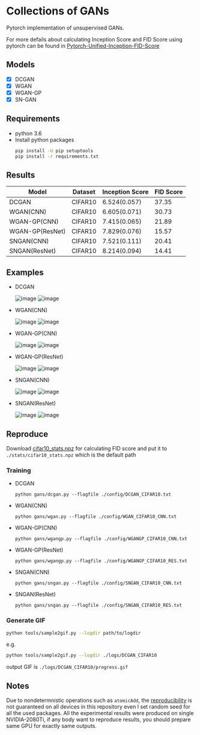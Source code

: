 # Collections of GANs

Pytorch implementation of unsupervised GANs.

For more defails about calculating Inception Score and FID Score using pytorch can be found in [Pytorch-Unified-Inception-FID-Score](https://github.com/w86763777/Pytorch-Unified-Inception-FID-Score) 

## Models
- [x] DCGAN
- [x] WGAN
- [x] WGAN-GP
- [x] SN-GAN 

## Requirements
- python 3.6
- Install python packages
    ```bash
    pip install -U pip setuptools
    pip install -r requirements.txt
    ```

## Results

|Model          |Dataset|Inception Score|FID Score|
|---------------|-------|---------------|---------|
|DCGAN          |CIFAR10|6.524(0.057)   |37.35    |
|WGAN(CNN)      |CIFAR10|6.605(0.071)   |30.73    |
|WGAN-GP(CNN)   |CIFAR10|7.415(0.065)   |21.89    |
|WGAN-GP(ResNet)|CIFAR10|7.829(0.076)   |15.57    |
|SNGAN(CNN)     |CIFAR10|7.521(0.111)   |20.41    |
|SNGAN(ResNet)  |CIFAR10|8.214(0.094)   |14.41    |

## Examples
- DCGAN

    ![image](https://drive.google.com/uc?export=view&id=14vz9JTxi4A8p5x2kiS7STnAMMGJb8_U0) ![image](./images/dcgan_cifar10.png)

- WGAN(CNN)

    ![image](https://drive.google.com/uc?export=view&id=12Y5E-Vf-U-fzPLO_bmhhLNK1-q0Lo_OS) ![image](./images/wgan_cifar10_cnn.png)

- WGAN-GP(CNN)

    ![image](https://drive.google.com/uc?export=view&id=1i7B2i_nDZrTyvhOefmEHRs_mGXU7mv4Q) ![image](./images/wgangp_cifar10_cnn.png)

- WGAN-GP(ResNet)

    ![image](https://drive.google.com/uc?export=view&id=1WbMPMUwd2ltDkqowBMcIwUWP7dF87LH0) ![image](./images/wgangp_cifar10_res.png)

- SNGAN(CNN)

    ![image](https://drive.google.com/uc?export=view&id=1tQyWeyjNNOlWWBPo2XwhwZQ9t1q5a1v5) ![image](./images/sngan_cifar10_cnn.png)

- SNGAN(ResNet)

    ![image](https://drive.google.com/uc?export=view&id=1CN6vgPqodAQBtp9OElPvCaNakomKKP4E) ![image](./images/sngan_cifar10_res.png)

## Reproduce
Download [cifar10_stats.npz](https://drive.google.com/file/d/1vCMd9Q7f6oaVnmaggalGV-LbKk2eXNTQ/view?usp=sharing) for calculating FID score
and put it to `./stats/cifar10_stats.npz` which is the default path

### Training
- DCGAN
	```
    python gans/dcgan.py --flagfile ./config/DCGAN_CIFAR10.txt
    ```
- WGAN(CNN)
	```
    python gans/wgan.py --flagfile ./config/WGAN_CIFAR10_CNN.txt
    ```
- WGAN-GP(CNN)
	```
    python gans/wgangp.py --flagfile ./config/WGANGP_CIFAR10_CNN.txt
    ```
- WGAN-GP(ResNet)
	```
    python gans/wgangp.py --flagfile ./config/WGANGP_CIFAR10_RES.txt
    ```
- SNGAN(CNN)
	```
    python gans/sngan.py --flagfile ./config/SNGAN_CIFAR10_CNN.txt
    ```
- SNGAN(ResNet)
	```
    python gans/sngan.py --flagfile ./config/SNGAN_CIFAR10_RES.txt
    ```

### Generate GIF
```bash
python tools/sample2gif.py --logdir path/to/logdir
```
e.g.
```bash
python tools/sample2gif.py --logdir ./logs/DCGAN_CIFAR10
```
output GIF is `./logs/DCGAN_CIFAR10/progress.gif`

## Notes
Due to nondetermnistic operations such as `atomicAdd`, the
[reproducibility](https://pytorch.org/docs/stable/notes/randomness.html) is
not guaranteed on all devices in this repository even I set random seed for all the used packages. All the experimental results were produced on single NVIDIA-2080Ti, if any body want to reproduce results, you should prepare
same GPU for exactly same outputs.